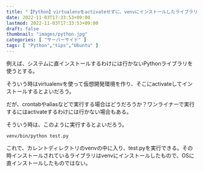 ```yaml
---
title: "【Python】virtualenvをactivateせずに、venvにインストールしたライブラリを読み込んで実行する【aliasやcrontabなどに】"
date: 2022-11-03T17:33:53+09:00
lastmod: 2022-11-03T17:33:53+09:00
draft: false
thumbnail: "images/python.jpg"
categories: [ "サーバーサイド" ]
tags: [ "Python","tips","Ubuntu" ]
---
```


例えば、システムに直インストールするわけには行かないPythonライブラリを使うとする。

そういう時はvirtualenvを使って仮想開発環境を作り、そこにactivateしてインストールするとよいだろう。

だが、crontabやaliasなどで実行する場合はどうだろうか？ワンライナーで実行するにはactivateするわけには行かない場合もある。

そういう時は、このように実行するとよいだろう。

    venv/bin/python test.py

これで、カレントディレクトリのvenvの中に入り、test.pyを実行できる。その時インストールされているライブラリはvenvにインストールしたもので、OSに直インストールしたものではない。

